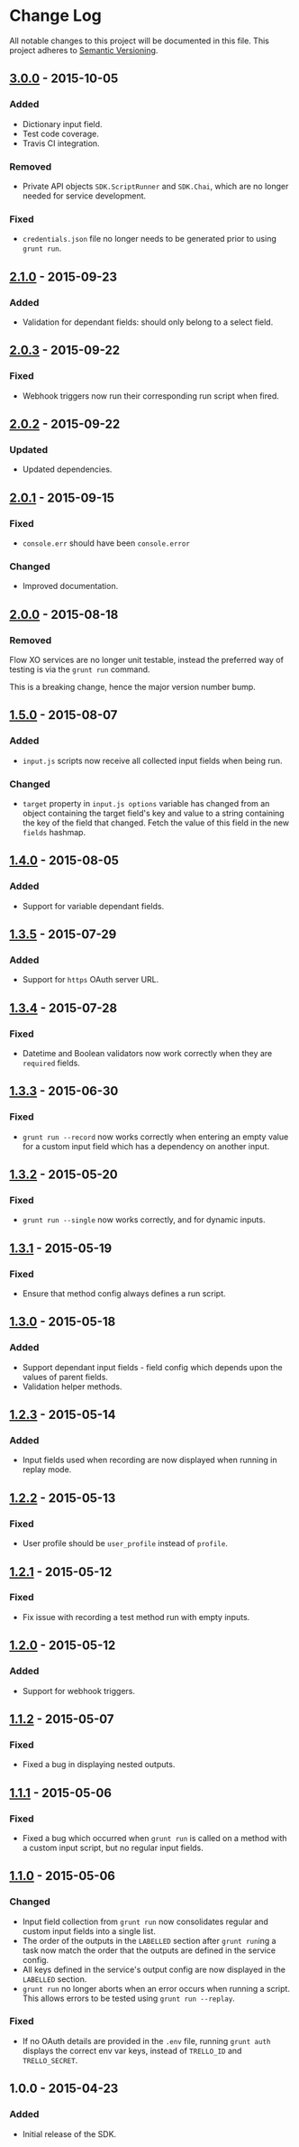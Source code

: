 # Change Log
All notable changes to this project will be documented in this file.
This project adheres to [Semantic Versioning](http://semver.org/).

## [3.0.0] - 2015-10-05
### Added
- Dictionary input field.
- Test code coverage.
- Travis CI integration.

### Removed
- Private API objects `SDK.ScriptRunner` and `SDK.Chai`, which are no longer needed for service development.

### Fixed
- `credentials.json` file no longer needs to be generated prior to using `grunt run`.

## [2.1.0] - 2015-09-23
### Added
- Validation for dependant fields: should only belong to a select field.

## [2.0.3] - 2015-09-22
### Fixed
- Webhook triggers now run their corresponding run script when fired.

## [2.0.2] - 2015-09-22
### Updated
- Updated dependencies.

## [2.0.1] - 2015-09-15
### Fixed
- `console.err` should have been `console.error`

### Changed
 - Improved documentation.

## [2.0.0] - 2015-08-18
### Removed
Flow XO services are no longer unit testable, instead the preferred way of testing is via the `grunt run` command.

This is a breaking change, hence the major version number bump.

## [1.5.0] - 2015-08-07
### Added
- `input.js` scripts now receive all collected input fields when being run.

### Changed
- `target` property in `input.js options` variable has changed from an object containing the target field's key and value to a string containing the key of the field that changed. Fetch the value of this field in the new `fields` hashmap.

## [1.4.0] - 2015-08-05
### Added
- Support for variable dependant fields.

## [1.3.5] - 2015-07-29
### Added
- Support for `https` OAuth server URL.

## [1.3.4] - 2015-07-28
### Fixed
- Datetime and Boolean validators now work correctly when they are `required` fields.

## [1.3.3] - 2015-06-30
### Fixed
- `grunt run --record` now works correctly when entering an empty value for a custom input field which has a dependency on another input.

## [1.3.2] - 2015-05-20
### Fixed
- `grunt run --single` now works correctly, and for dynamic inputs.

## [1.3.1] - 2015-05-19
### Fixed
- Ensure that method config always defines a run script.

## [1.3.0] - 2015-05-18
### Added
- Support dependant input fields - field config which depends upon the values of parent fields.
- Validation helper methods.

## [1.2.3] - 2015-05-14
### Added
- Input fields used when recording are now displayed when running in replay mode.

## [1.2.2] - 2015-05-13
### Fixed
- User profile should be `user_profile` instead of `profile`.

## [1.2.1] - 2015-05-12
### Fixed
- Fix issue with recording a test method run with empty inputs.

## [1.2.0] - 2015-05-12
### Added
- Support for webhook triggers.

## [1.1.2] - 2015-05-07
### Fixed
- Fixed a bug in displaying nested outputs.

## [1.1.1] - 2015-05-06
### Fixed
- Fixed a bug which occurred when `grunt run` is called on a method with a custom input script, but no regular input fields.

## [1.1.0] - 2015-05-06
### Changed
- Input field collection from `grunt run` now consolidates regular and custom input fields into a single list.
- The order of the outputs in the `LABELLED` section after `grunt run`ing a task now match the order that the outputs are defined in the service config.
- All keys defined in the service's output config are now displayed in the `LABELLED` section.
- `grunt run` no longer aborts when an error occurs when running a script. This allows errors to be tested using `grunt run --replay`.

### Fixed
- If no OAuth details are provided in the `.env` file, running `grunt auth` displays the correct env var keys, instead of `TRELLO_ID` and `TRELLO_SECRET`.

## 1.0.0 - 2015-04-23
### Added
- Initial release of the SDK.

[3.0.0]: https://github.com/flowxo/flowxo-sdk/compare/v2.1.0...v3.0.0
[2.1.0]: https://github.com/flowxo/flowxo-sdk/compare/v2.0.3...v2.1.0
[2.0.3]: https://github.com/flowxo/flowxo-sdk/compare/v2.0.2...v2.0.3
[2.0.2]: https://github.com/flowxo/flowxo-sdk/compare/v2.0.1...v2.0.2
[2.0.1]: https://github.com/flowxo/flowxo-sdk/compare/v2.0.0...v2.0.1
[2.0.0]: https://github.com/flowxo/flowxo-sdk/compare/v1.5.0...v2.0.0
[1.5.0]: https://github.com/flowxo/flowxo-sdk/compare/v1.4.0...v1.5.0
[1.4.0]: https://github.com/flowxo/flowxo-sdk/compare/v1.3.5...v1.4.0
[1.3.5]: https://github.com/flowxo/flowxo-sdk/compare/v1.3.4...v1.3.5
[1.3.4]: https://github.com/flowxo/flowxo-sdk/compare/v1.3.3...v1.3.4
[1.3.3]: https://github.com/flowxo/flowxo-sdk/compare/v1.3.2...v1.3.3
[1.3.2]: https://github.com/flowxo/flowxo-sdk/compare/v1.3.1...v1.3.2
[1.3.1]: https://github.com/flowxo/flowxo-sdk/compare/v1.3.0...v1.3.1
[1.3.0]: https://github.com/flowxo/flowxo-sdk/compare/v1.2.3...v1.3.0
[1.2.3]: https://github.com/flowxo/flowxo-sdk/compare/v1.2.2...v1.2.3
[1.2.2]: https://github.com/flowxo/flowxo-sdk/compare/v1.2.1...v1.2.2
[1.2.1]: https://github.com/flowxo/flowxo-sdk/compare/v1.2.0...v1.2.1
[1.2.0]: https://github.com/flowxo/flowxo-sdk/compare/v1.1.2...v1.2.0
[1.1.2]: https://github.com/flowxo/flowxo-sdk/compare/v1.1.1...v1.1.2
[1.1.1]: https://github.com/flowxo/flowxo-sdk/compare/v1.1.0...v1.1.1
[1.1.0]: https://github.com/flowxo/flowxo-sdk/compare/v1.0.0...v1.1.0

